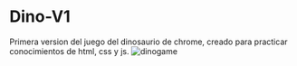 # Dino-V1

Primera version del juego del dinosaurio de chrome, creado para practicar conocimientos de html, css y js.
![dinogame](https://user-images.githubusercontent.com/81693469/189236798-912f4641-2db6-4a42-ba08-755defc87a1d.png)
